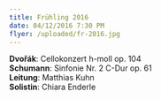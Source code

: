 ```yaml
---
title: Frühling 2016
date: 04/12/2016 7:30 PM
flyer: /uploaded/fr-2016.jpg
---
```

**Dvořák**: Cellokonzert h-moll op. 104  
**Schumann**: Sinfonie Nr. 2 C-Dur op. 61  
**Leitung**: Matthias Kuhn  
**Solistin**: Chiara Enderle

